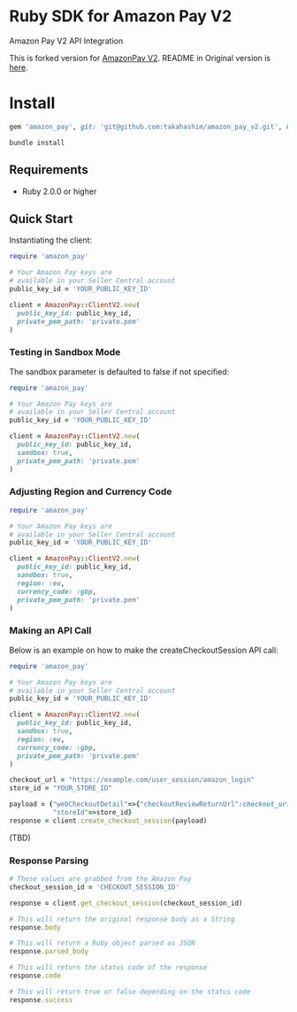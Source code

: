 # Ruby SDK for Amazon Pay V2

Amazon Pay V2 API Integration

This is forked version for [AmazonPay V2](http://amazonpaycheckoutintegrationguide.s3.amazonaws.com/amazon-pay-checkout/introduction.html).
README in Original version is [here](./README.md).

# Install

```ruby
gem 'amazon_pay', git: 'git@github.com:takahashim/amazon_pay_v2.git', branch: 'v2'
```
```
bundle install
```

## Requirements

* Ruby 2.0.0 or higher

## Quick Start

Instantiating the client:

```ruby
require 'amazon_pay'

# Your Amazon Pay keys are
# available in your Seller Central account
public_key_id = 'YOUR_PUBLIC_KEY_ID'

client = AmazonPay::ClientV2.new(
  public_key_id: public_key_id,
  private_pem_path: 'private.pem'
)
```

### Testing in Sandbox Mode

The sandbox parameter is defaulted to false if not specified:

```ruby
require 'amazon_pay'

# Your Amazon Pay keys are
# available in your Seller Central account
public_key_id = 'YOUR_PUBLIC_KEY_ID'

client = AmazonPay::ClientV2.new(
  public_key_id: public_key_id,
  sandbox: true,
  private_pem_path: 'private.pem'
)
```


### Adjusting Region and Currency Code

```ruby
require 'amazon_pay'

# Your Amazon Pay keys are
# available in your Seller Central account
public_key_id = 'YOUR_PUBLIC_KEY_ID'

client = AmazonPay::ClientV2.new(
  public_key_id: public_key_id,
  sandbox: true,
  region: :eu,
  currency_code: :gbp,
  private_pem_path: 'private.pem'
)
```

### Making an API Call

Below is an example on how to make the createCheckoutSession API call:

```ruby
require 'amazon_pay'

# Your Amazon Pay keys are
# available in your Seller Central account
public_key_id = 'YOUR_PUBLIC_KEY_ID'

client = AmazonPay::ClientV2.new(
  public_key_id: public_key_id,
  sandbox: true,
  region: :eu,
  currency_code: :gbp,
  private_pem_path: 'private.pem'
)

checkout_url = "https://example.com/user_session/amazon_login"
store_id = "YOUR_STORE_ID"

payload = {"webCheckoutDetail"=>{"checkoutReviewReturnUrl":checkout_url},
           "storeId"=>store_id}
response = client.create_checkout_session(payload)
```

(TBD)


### Response Parsing

```ruby
# These values are grabbed from the Amazon Pay
checkout_session_id = 'CHECKOUT_SESSION_ID'

response = client.get_checkout_session(checkout_session_id)

# This will return the original response body as a String
response.body

# This will return a Ruby object parsed as JSON
response.parsed_body

# This will return the status code of the response
response.code

# This will return true or false depending on the status code
response.success
```

